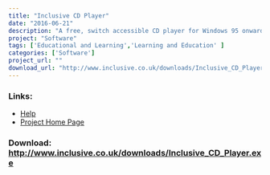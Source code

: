 ```yaml
---
title: "Inclusive CD Player"
date: "2016-06-21"
description: "A free, switch accessible CD player for Windows 95 onwards."
project: "Software"
tags: ['Educational and Learning','Learning and Education' ]
categories: ['Software']
project_url: ""
download_url: "http://www.inclusive.co.uk/downloads/Inclusive_CD_Player.exe"
---
```



### Links:
- <a href="http://www.inclusive.co.uk/downloads/inc_cd_readme.doc">Help</a>
- <a href="http://www.inclusive.co.uk/downloads/downloads.shtml#cdplayer">Project Home Page</a>

### Download: http://www.inclusive.co.uk/downloads/Inclusive_CD_Player.exe 
